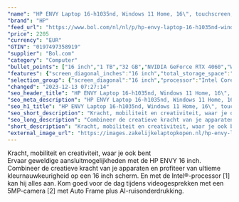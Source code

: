 ```yaml
---
"name": "HP ENVY Laptop 16-h1035nd, Windows 11 Home, 16\", touchscreen, Intel® Core™ i7, 32GB RAM, 1TB SSD, NVIDIA® GeForce RTX™ 4060, 2.8K, Natuurlijk zilver"
"brand": "HP"
"feed_url": "https://www.bol.com/nl/nl/p/hp-envy-laptop-16-h1035nd-windows-11-home-16-touchscreen-intel-core-i7-32gb-ram-1tb-ssd-nvidia-geforce-rtx-4060-2-8k-natuurlijk-zilver/9300000151425540"
"price": 2205
"currency": "EUR"
"GTIN": "0197497358919"
"supplier": "Bol.com"
"category": "Computer"
"bullet_points": ["16 inch","1 TB","32 GB","NVIDIA GeForce RTX 4060","Windows"]
"features": {"screen_diagonal_inches":"16 inch","total_storage_space":"1 TB","memory_size":"32 GB","graphics_card":"NVIDIA GeForce RTX 4060","operating_system":"Windows"}
"selection_group": {"screen_diagonal":"16 inch","processor":"Intel Core i7","changed_price_past_3_days":false,"product_family":"Envy"}
"changed": "2023-12-13 07:27:14"
"seo_header_title": "HP ENVY Laptop 16-h1035nd, Windows 11 Home, 16\", touchscreen, Intel® Core™ i7, 32GB RAM, 1TB SSD, NVIDIA® GeForce RTX™ 4060, 2.8K, Natuurlijk zilver"
"seo_meta_description": "HP ENVY Laptop 16-h1035nd, Windows 11 Home, 16\", touchscreen, Intel® Core™ i7, 32GB RAM, 1TB SSD, NVIDIA® GeForce RTX™ 4060, 2.8K, Natuurlijk zilver"
"seo_h1_title": "HP ENVY Laptop 16-h1035nd, Windows 11 Home, 16\", touchscreen, Intel® Core™ i7, 32GB RAM, 1TB SSD, NVIDIA® GeForce RTX™ 4060, 2.8K, Natuurlijk zilver"
"seo_short_description": "Kracht, mobiliteit en creativiteit, waar je ook bent <br />Ervaar geweldige aansluitmogelijkheden met de HP ENVY 16 inch."
"seo_long_description": "Combineer de creatieve kracht van je apparaten en profiteer van ultieme kleurnauwkeurigheid op een 16 inch scherm. En met de Intel®-processor [1] kan hij alles aan. Kom goed voor de dag tijdens videogesprekken met een 5MP-camera [2] met Auto Frame plus AI-ruisonderdrukking."
"short_description": "Kracht, mobiliteit en creativiteit, waar je ook bent Ervaar geweldige aansluitmogelijkheden met de HP ENVY 16 inch. Combineer de creatieve kracht van je apparaten en profiteer van ultieme kleurnauwkeurigheid op een 16 inch scherm. En met de Intel®-processor [1] kan hij alles aan. Kom goed voor de dag tijdens videogesprekken met een 5MP-camera [2] met Auto Frame plus AI-ruisonderdrukking."
"external_image_url": "https://images.zakelijkelaptopkopen.nl/hp-envy-laptop-16-h1035nd-windows-11-home-16-touchscreen-intel-core-i7-32gb-ram-1tb-ssd-nvidia-geforce-rtx-4060-2-8k-natuurlijk-zilver.webp"
---
```


Kracht, mobiliteit en creativiteit, waar je ook bent <br />Ervaar geweldige aansluitmogelijkheden met de HP ENVY 16 inch. Combineer de creatieve kracht van je apparaten en profiteer van ultieme kleurnauwkeurigheid op een 16 inch scherm. En met de Intel®-processor [1] kan hij alles aan. Kom goed voor de dag tijdens videogesprekken met een 5MP-camera [2] met Auto Frame plus AI-ruisonderdrukking.
